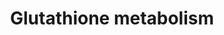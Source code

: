 ---
annotations:
- id: PW:0000134
  parent: classic metabolic pathway
  type: Pathway Ontology
  value: glutathione metabolic pathway
authors:
- 169.230.77.174
- MaintBot
- Christine Chichester
- Egonw
- Khanspers
citedin:
- link: PMC7645421
  title: Unraveling the blood transcriptome after real-life exposure of Wistar-rats
    to PM2.5, PM1 and water-soluble metals in the ambient air (2020)
description: ''
last-edited: 2019-06-28
organisms:
- Rattus norvegicus
redirect_from:
- /index.php/Pathway:WP469
- /instance/WP469
- /instance/WP469_rr104998
revision: r104998
schema-jsonld:
- '@context': https://schema.org/
  '@id': https://wikipathways.github.io/pathways/WP469.html
  '@type': Dataset
  creator:
    '@type': Organization
    name: WikiPathways
  description: ''
  keywords:
  - 1.1.1.43
  - 1.11.1.12
  - 1.5.4.1
  - 1.8.1.13
  - 1.8.3.3
  - 1.8.4.1
  - 1.8.4.2
  - 1.8.4.3
  - 1.8.4.4
  - 1.8.4.7
  - 1.8.5.1
  - 2.3.1.80
  - 2.3.2.4
  - 2.8.1.3
  - 3.4.11.4
  - 3.5.1.78
  - 5-Oxoproline
  - 6.3.1.8
  - Acetyl-CoA
  - Anpep
  - G6pdx
  - Gclc
  - Gclm
  - Ggt1
  - Ggtla1
  - Glycine
  - Gpx1
  - Gpx2
  - Gpx3
  - Gpx4
  - Gsr
  - Gss
  - Gsta2
  - Gsta5
  - Gstm2
  - Gstm3
  - Gstm4
  - Gstt1
  - Gstt2
  - Idh1
  - L-Amino Acid
  - L-Cysteine
  - L-Glutamate
  - Oplah
  license: CC0
  name: Glutathione metabolism
seo: CreativeWork
title: Glutathione metabolism
wpid: WP469
---